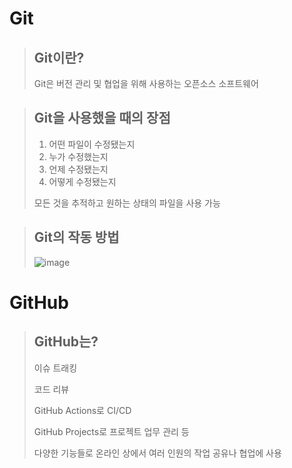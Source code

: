 Git
=
> Git이란?
> -
> Git은 버전 관리 및 협업을 위해 사용하는 오픈소스 소프트웨어

> Git을 사용했을 때의 장점
> -
> 1. 어떤 파일이 수정됐는지
> 2. 누가 수정했는지
> 3. 언제 수정됐는지
> 4. 어떻게 수정됐는지
> 
> 모든 것을 추적하고 원하는 상태의 파일을 사용 가능

> Git의 작동 방법
> -
> ![image](https://github.com/Lma47/2024-1-Beginner-Study/assets/80594857/295b89b1-55ed-4c65-8245-4cafdd7bbc5c)

GitHub
=
> GitHub는?
> -
> 이슈 트래킹
>
> 코드 리뷰
>
> GitHub Actions로 CI/CD
>
> GitHub Projects로 프로젝트 업무 관리 등
>
> 다양한 기능들로 온라인 상에서 여러 인원의 작업 공유나 협업에 사용
